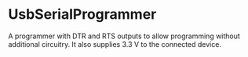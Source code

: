# UsbSerialProgrammer
A programmer with DTR and RTS outputs to allow programming without additional circuitry. It also supplies 3.3 V to the connected device.

